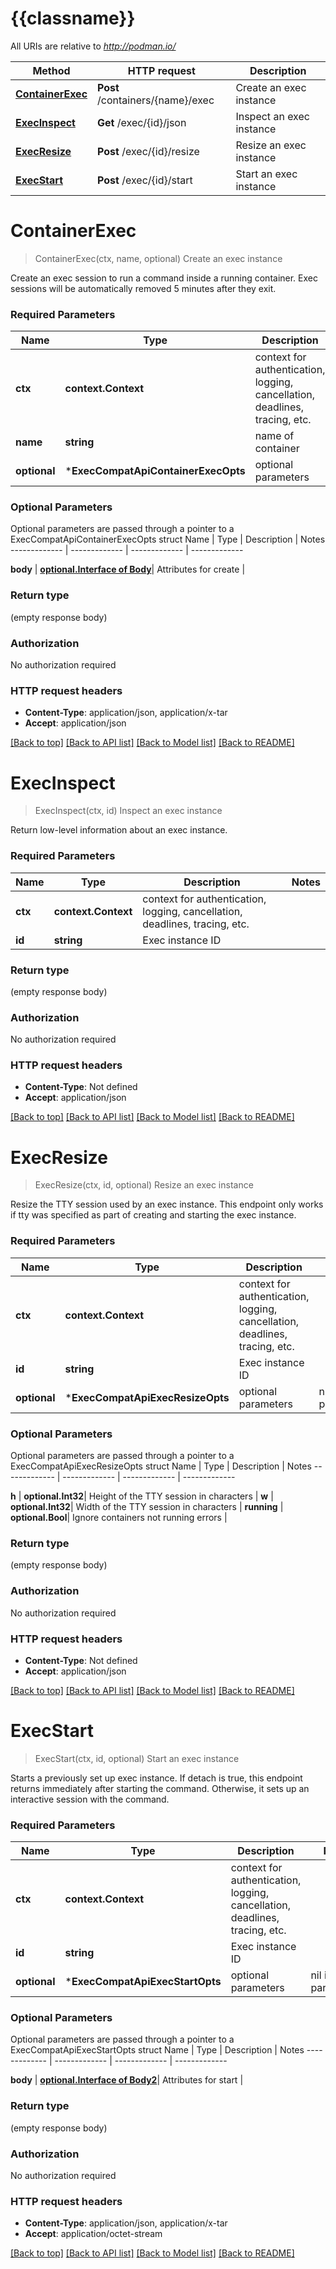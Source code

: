 # {{classname}}

All URIs are relative to *http://podman.io/*

Method | HTTP request | Description
------------- | ------------- | -------------
[**ContainerExec**](ExecCompatApi.md#ContainerExec) | **Post** /containers/{name}/exec | Create an exec instance
[**ExecInspect**](ExecCompatApi.md#ExecInspect) | **Get** /exec/{id}/json | Inspect an exec instance
[**ExecResize**](ExecCompatApi.md#ExecResize) | **Post** /exec/{id}/resize | Resize an exec instance
[**ExecStart**](ExecCompatApi.md#ExecStart) | **Post** /exec/{id}/start | Start an exec instance

# **ContainerExec**
> ContainerExec(ctx, name, optional)
Create an exec instance

Create an exec session to run a command inside a running container. Exec sessions will be automatically removed 5 minutes after they exit.

### Required Parameters

Name | Type | Description  | Notes
------------- | ------------- | ------------- | -------------
 **ctx** | **context.Context** | context for authentication, logging, cancellation, deadlines, tracing, etc.
  **name** | **string**| name of container | 
 **optional** | ***ExecCompatApiContainerExecOpts** | optional parameters | nil if no parameters

### Optional Parameters
Optional parameters are passed through a pointer to a ExecCompatApiContainerExecOpts struct
Name | Type | Description  | Notes
------------- | ------------- | ------------- | -------------

 **body** | [**optional.Interface of Body**](Body.md)| Attributes for create | 

### Return type

 (empty response body)

### Authorization

No authorization required

### HTTP request headers

 - **Content-Type**: application/json, application/x-tar
 - **Accept**: application/json

[[Back to top]](#) [[Back to API list]](../README.md#documentation-for-api-endpoints) [[Back to Model list]](../README.md#documentation-for-models) [[Back to README]](../README.md)

# **ExecInspect**
> ExecInspect(ctx, id)
Inspect an exec instance

Return low-level information about an exec instance.

### Required Parameters

Name | Type | Description  | Notes
------------- | ------------- | ------------- | -------------
 **ctx** | **context.Context** | context for authentication, logging, cancellation, deadlines, tracing, etc.
  **id** | **string**| Exec instance ID | 

### Return type

 (empty response body)

### Authorization

No authorization required

### HTTP request headers

 - **Content-Type**: Not defined
 - **Accept**: application/json

[[Back to top]](#) [[Back to API list]](../README.md#documentation-for-api-endpoints) [[Back to Model list]](../README.md#documentation-for-models) [[Back to README]](../README.md)

# **ExecResize**
> ExecResize(ctx, id, optional)
Resize an exec instance

Resize the TTY session used by an exec instance. This endpoint only works if tty was specified as part of creating and starting the exec instance. 

### Required Parameters

Name | Type | Description  | Notes
------------- | ------------- | ------------- | -------------
 **ctx** | **context.Context** | context for authentication, logging, cancellation, deadlines, tracing, etc.
  **id** | **string**| Exec instance ID | 
 **optional** | ***ExecCompatApiExecResizeOpts** | optional parameters | nil if no parameters

### Optional Parameters
Optional parameters are passed through a pointer to a ExecCompatApiExecResizeOpts struct
Name | Type | Description  | Notes
------------- | ------------- | ------------- | -------------

 **h** | **optional.Int32**| Height of the TTY session in characters | 
 **w** | **optional.Int32**| Width of the TTY session in characters | 
 **running** | **optional.Bool**| Ignore containers not running errors | 

### Return type

 (empty response body)

### Authorization

No authorization required

### HTTP request headers

 - **Content-Type**: Not defined
 - **Accept**: application/json

[[Back to top]](#) [[Back to API list]](../README.md#documentation-for-api-endpoints) [[Back to Model list]](../README.md#documentation-for-models) [[Back to README]](../README.md)

# **ExecStart**
> ExecStart(ctx, id, optional)
Start an exec instance

Starts a previously set up exec instance. If detach is true, this endpoint returns immediately after starting the command. Otherwise, it sets up an interactive session with the command.

### Required Parameters

Name | Type | Description  | Notes
------------- | ------------- | ------------- | -------------
 **ctx** | **context.Context** | context for authentication, logging, cancellation, deadlines, tracing, etc.
  **id** | **string**| Exec instance ID | 
 **optional** | ***ExecCompatApiExecStartOpts** | optional parameters | nil if no parameters

### Optional Parameters
Optional parameters are passed through a pointer to a ExecCompatApiExecStartOpts struct
Name | Type | Description  | Notes
------------- | ------------- | ------------- | -------------

 **body** | [**optional.Interface of Body2**](Body2.md)| Attributes for start | 

### Return type

 (empty response body)

### Authorization

No authorization required

### HTTP request headers

 - **Content-Type**: application/json, application/x-tar
 - **Accept**: application/octet-stream

[[Back to top]](#) [[Back to API list]](../README.md#documentation-for-api-endpoints) [[Back to Model list]](../README.md#documentation-for-models) [[Back to README]](../README.md)

